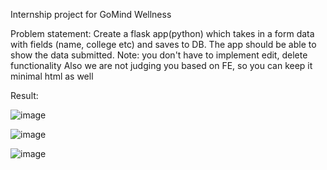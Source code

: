 Internship project for GoMind Wellness

Problem statement: Create a flask app(python) which takes in a form data with fields (name, college etc) and saves to DB. The app should be able to show the data submitted. Note: you don't have to implement edit, delete functionality
Also we are not judging you based on FE, so you can keep it minimal html as well 


Result:

![image](https://github.com/mayank0-2/project/assets/55244028/a96d51ef-dc90-4c19-9747-256414a364c9)

![image](https://github.com/mayank0-2/project/assets/55244028/14b28e3a-f8c8-42f1-8cbf-03dc5178af01)

![image](https://github.com/mayank0-2/project/assets/55244028/250e2ff3-90d9-413c-a25d-5eb736949548)

